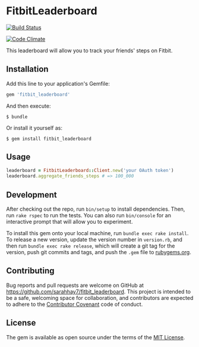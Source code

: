 # FitbitLeaderboard

[![Build Status](https://travis-ci.org/sarahhay7/fitbit_leaderboard.svg?branch=master)](https://travis-ci.org/sarahhay7/fitbit_leaderboard)

[![Code Climate](https://codeclimate.com/github/sarahhay7/fitbit_leaderboard/badges/gpa.svg)](https://codeclimate.com/github/sarahhay7/fitbit_leaderboard)

This leaderboard will allow you to track your friends' steps on Fitbit.

## Installation

Add this line to your application's Gemfile:

```ruby
gem 'fitbit_leaderboard'
```

And then execute:

    $ bundle

Or install it yourself as:

    $ gem install fitbit_leaderboard

## Usage

```ruby
leaderboard = FitbitLeaderboard::Client.new('your OAuth token')
leaderboard.aggregate_friends_steps # => 100_000
```

## Development

After checking out the repo, run `bin/setup` to install dependencies. Then, run `rake rspec` to run the tests. You can also run `bin/console` for an interactive prompt that will allow you to experiment.

To install this gem onto your local machine, run `bundle exec rake install`. To release a new version, update the version number in `version.rb`, and then run `bundle exec rake release`, which will create a git tag for the version, push git commits and tags, and push the `.gem` file to [rubygems.org](https://rubygems.org).

## Contributing

Bug reports and pull requests are welcome on GitHub at https://github.com/sarahhay7/fitbit_leaderboard. This project is intended to be a safe, welcoming space for collaboration, and contributors are expected to adhere to the [Contributor Covenant](contributor-covenant.org) code of conduct.


## License

The gem is available as open source under the terms of the [MIT License](http://opensource.org/licenses/MIT).
